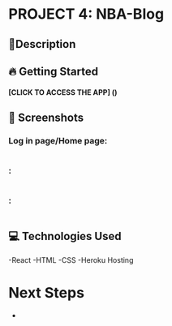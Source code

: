 #  PROJECT 4: NBA-Blog

## 📝Description


## 🔥 Getting Started

#### [CLICK TO ACCESS THE APP] ()


## 📸 Screenshots

### Log in page/Home page:
<img src="">


### :
<img src="">

### :
<img src="">


##  💻 Technologies Used
-React
-HTML
-CSS
-Heroku Hosting
 
# Next Steps
- 
